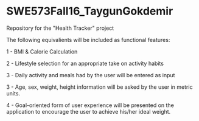 # SWE573Fall16_TaygunGokdemir
Repository for the "Health Tracker" project

The following equivalients will be included as functional features:

1 - BMI & Calorie Calculation

2 - Lifestyle selection for an appropriate take on activity habits

3 - Daily activity and meals had by the user will be entered as input

3 - Age, sex, weight, height information will be asked by the user in metric units.

4 - Goal-oriented form of user experience will be presented on the application to encourage the user to achieve his/her ideal weight.

